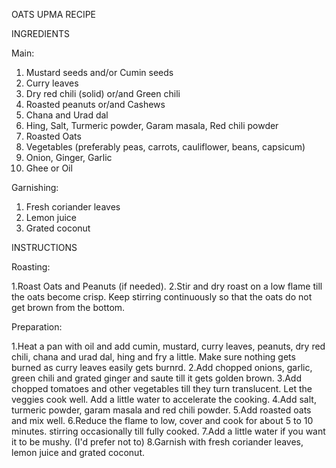 OATS UPMA RECIPE

INGREDIENTS

Main:
1. Mustard seeds and/or Cumin seeds
2. Curry leaves
3. Dry red chili (solid) or/and Green chili
4. Roasted peanuts or/and Cashews
5. Chana and Urad dal
6. Hing, Salt, Turmeric powder, Garam masala, Red chili powder
7. Roasted Oats
8. Vegetables (preferably peas, carrots, cauliflower, beans, capsicum)
9. Onion, Ginger, Garlic
10. Ghee or Oil 

Garnishing:
1. Fresh coriander leaves
2. Lemon juice
3. Grated coconut

INSTRUCTIONS

Roasting:

1.Roast Oats and Peanuts (if needed).
2.Stir and dry roast on a low flame till the oats become crisp. Keep stirring
continuously so that the oats do not get brown from the bottom.

Preparation:

1.Heat a pan with oil and add cumin, mustard, curry leaves,  peanuts, dry red
chili, chana and urad dal, hing and fry a little. Make sure nothing gets burned
as curry leaves easily gets burnrd.
2.Add chopped onions, garlic, green chili and grated ginger and saute till it
gets golden brown.
3.Add chopped tomatoes and other vegetables till they turn translucent.
Let the veggies cook well. Add a little water to accelerate the cooking. 
4.Add salt, turmeric powder, garam masala and red chili powder.
5.Add roasted oats and mix well.
6.Reduce the flame to low, cover and cook for about 5 to 10  minutes. stirring
occasionally till fully cooked.
7.Add a little water if you want it to be mushy. (I'd prefer not to)
8.Garnish with fresh coriander leaves, lemon juice and grated coconut.
